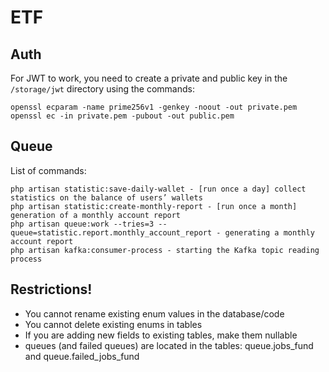 # ETF

## Auth

For JWT to work, you need to create a private and public key in the `/storage/jwt` directory using the commands:

```shell
openssl ecparam -name prime256v1 -genkey -noout -out private.pem
openssl ec -in private.pem -pubout -out public.pem
```

## Queue

List of commands:

```shell
php artisan statistic:save-daily-wallet - [run once a day] collect statistics on the balance of users’ wallets
php artisan statistic:create-monthly-report - [run once a month] generation of a monthly account report
php artisan queue:work --tries=3 --queue=statistic.report.monthly_account_report - generating a monthly account report
php artisan kafka:consumer-process - starting the Kafka topic reading process
```

## Restrictions!

- You cannot rename existing enum values in the database/code
- You cannot delete existing enums in tables
- If you are adding new fields to existing tables, make them nullable
- queues (and failed queues) are located in the tables: queue.jobs_fund and queue.failed_jobs_fund

